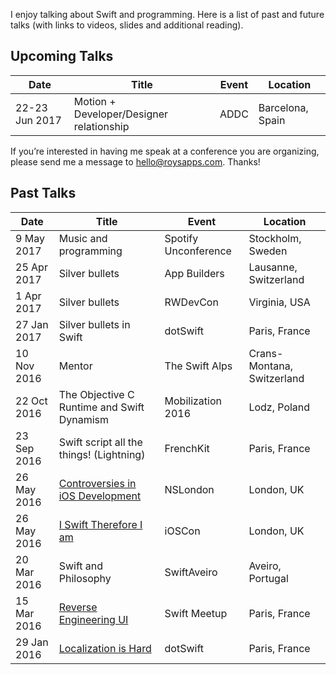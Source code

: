 I enjoy talking about Swift and programming. Here is a list of past and future talks (with links to videos, slides and additional reading). 

## Upcoming Talks

| Date        | Title | Event | Location |
| ----------- | ----- | ----- | -------- |
| 22-23 Jun 2017 | Motion + Developer/Designer relationship | ADDC | Barcelona, Spain |

If you’re interested in having me speak at a conference you are organizing, please send me a message to <hello@roysapps.com>. Thanks!

## Past Talks

| Date        | Title | Event | Location |
| ----------- | ----- | ----- | -------- |
| 9 May 2017 | Music and programming | Spotify Unconference | Stockholm, Sweden |
| 25 Apr 2017 | Silver bullets | App Builders | Lausanne, Switzerland |
| 1 Apr 2017 | Silver bullets | RWDevCon | Virginia, USA |
| 27 Jan 2017 | Silver bullets in Swift | dotSwift | Paris, France |
| 10 Nov 2016 | Mentor | The Swift Alps | Crans-Montana, Switzerland |
| 22 Oct 2016 | The Objective C Runtime and Swift Dynamism | Mobilization 2016 | Lodz, Poland |
| 23 Sep 2016 | Swift script all the things! (Lightning) | FrenchKit | Paris, France |
| 26 May 2016 | [Controversies in iOS Development](https://github.com/marmelroy/Talks/tree/master/2016/NSLondon) | NSLondon | London, UK |
| 26 May 2016 | [I Swift Therefore I am](https://github.com/marmelroy/Talks/tree/master/2016/iOS%20Con) | iOSCon | London, UK |
| 20 Mar 2016 | Swift and Philosophy | SwiftAveiro | Aveiro, Portugal |
| 15 Mar 2016 | [Reverse Engineering UI](https://github.com/marmelroy/Talks/tree/master/2016/ParisSwift) | Swift Meetup | Paris, France |
| 29 Jan 2016 | [Localization is Hard](https://github.com/marmelroy/Talks/tree/master/2016/DotSwift) | dotSwift | Paris, France |
